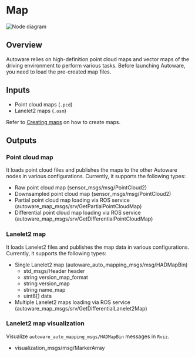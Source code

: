# Map

![Node diagram](./images/Map-Bus-ODD-Architecture.drawio.svg)

## Overview

Autoware relies on high-definition point cloud maps and vector maps of the driving environment to perform various tasks. Before launching Autoware, you need to load the pre-created map files.

## Inputs

- Point cloud maps (`.pcd`)
- Lanelet2 maps (`.osm`)

Refer to [Creating maps](../../../how-to-guides/integrating-autoware/creating-maps/index.md) on how to create maps.

## Outputs

### Point cloud map

It loads point cloud files and publishes the maps to the other Autoware nodes in various configurations. Currently, it supports the following types:

- Raw point cloud map (sensor_msgs/msg/PointCloud2)
- Downsampled point cloud map (sensor_msgs/msg/PointCloud2)
- Partial point cloud map loading via ROS service (autoware_map_msgs/srv/GetPartialPointCloudMap)
- Differential point cloud map loading via ROS service (autoware_map_msgs/srv/GetDifferentialPointCloudMap)

### Lanelet2 map

It loads Lanelet2 files and publishes the map data in various configurations. Currently, it supports the following types:

- Single Lanelet2 map (autoware_auto_mapping_msgs/msg/HADMapBin)
  - std_msgs/Header header
  - string version_map_format
  - string version_map
  - string name_map
  - uint8[] data
- Multiple Lanelet2 maps loading via ROS service (autoware_map_msgs/srv/GetDifferentialLanelet2Map)

### Lanelet2 map visualization

Visualize `autoware_auto_mapping_msgs/HADMapBin` messages in `Rviz`.

- visualization_msgs/msg/MarkerArray
